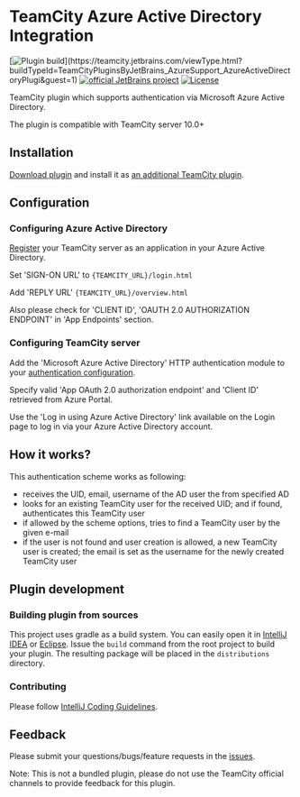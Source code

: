 # TeamCity Azure Active Directory Integration

[![Plugin build](https://teamcity.jetbrains.com/app/rest/builds/buildType:(id:TeamCityPluginsByJetBrains_AzureSupport_AzureActiveDirectoryPlugi)/statusIcon.svg)](https://teamcity.jetbrains.com/viewType.html?buildTypeId=TeamCityPluginsByJetBrains_AzureSupport_AzureActiveDirectoryPlugi&guest=1)
[![official JetBrains project](http://jb.gg/badges/official.svg)](https://confluence.jetbrains.com/display/ALL/JetBrains+on+GitHub)
[![License](https://img.shields.io/badge/License-Apache%202.0-blue.svg)](https://opensource.org/licenses/Apache-2.0)

TeamCity plugin which supports authentication via Microsoft Azure Active Directory.

The plugin is compatible with TeamCity server 10.0+

## Installation

[Download plugin](https://plugins.jetbrains.com/plugin/9083-azure-active-directory) and install it as [an additional TeamCity plugin](http://confluence.jetbrains.com/display/TCDL/Installing+Additional+Plugins#InstallingAdditionalPlugins-InstallingTeamCityplugins).

## Configuration

### Configuring Azure Active Directory

[Register](https://msdn.microsoft.com/en-us/library/azure/dn132599.aspx#BKMK_Adding) your TeamCity server as an application in your Azure Active Directory.

Set 'SIGN-ON URL' to `{TEAMCITY_URL}/login.html`

Add 'REPLY URL' `{TEAMCITY_URL}/overview.html`

Also please check for 'CLIENT ID', 'OAUTH 2.0 AUTHORIZATION ENDPOINT' in 'App Endpoints' section.

### Configuring TeamCity server

Add the 'Microsoft Azure Active Directory' HTTP authentication module to your [authentication configuration](http://confluence.jetbrains.com/display/TCDL/Configuring+Authentication+Settings).

Specify valid 'App OAuth 2.0 authorization endpoint' and 'Client ID' retrieved from Azure Portal.

Use the 'Log in using Azure Active Directory' link available on the Login page to log in via your Azure Active Directory account.

## How it works?

This authentication scheme works as following:
- receives the UID, email, username of the AD user the from specified AD
- looks for an existing TeamCity user for the received UID; and if found, authenticates this TeamCity user
- if allowed by the scheme options, tries to find a TeamCity user by the given e-mail
- if the user is not found and user creation is allowed, a new TeamCity user is created; the email is set as the username for the newly created TeamCity user

## Plugin development

### Building plugin from sources

This project uses gradle as a build system. You can easily open it in [IntelliJ IDEA](https://www.jetbrains.com/idea/help/importing-project-from-gradle-model.html) or [Eclipse](http://gradle.org/eclipse/).
Issue the `build` command from the root project to build your plugin. The resulting package will be placed in the `distributions` directory.

### Contributing

Please follow [IntelliJ Coding Guidelines](http://www.jetbrains.org/display/IJOS/IntelliJ+Coding+Guidelines).

## Feedback

Please submit your questions/bugs/feature requests in the [issues](https://github.com/JetBrains/teamcity-azure-active-directory/issues).

Note: This is not a bundled plugin, please do not use the TeamCity official channels to provide feedback for this plugin.
